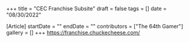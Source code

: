 +++
title = "CEC Franchise Subsite"
draft = false
tags = []
date = "08/30/2022"

[Article]
startDate = ""
endDate = ""
contributors = ["The 64th Gamer"]
gallery = []
+++
https://franchise.chuckecheese.com/